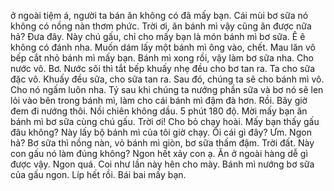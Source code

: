 ở ngoài tiệm á, người ta bán ăn không có đã mấy bạn. Cái mùi bơ sữa nó không có nồng nàn thơm phức. Trời ơi, ăn bánh mì vậy cũng ăn được nữa hả? Đưa đây. Này chú gấu, chỉ cho mấy bạn là món bánh mì bơ sữa. Ê ê không có đánh nha. Muốn dám lấy một bánh mì ông vào, chết. Mau lăn vô bếp cắt nhỏ bánh mì mấy bạn. Bánh mì xong rồi, vậy làm bơ sữa nha. Cho nước vô. Bơ. Nước sôi thì tắt bếp khuấy nhẹ đều cho bơ tan ra. Ta cho sữa đặc vô. Khuấy đều sữa, cho sữa tan ra. Sau đó, chúng ta sẽ cho bánh mì vô. Cho nó ngấm luôn nha. Tý sau khi chúng ta nướng phần sữa và bơ nó sẽ len lỏi vào bên trong bánh mì, làm cho cái bánh mì đậm đà hơn. Rồi. Bây giờ đem đi nướng thôi. Nồi chiên không dầu. 5 phút 180 độ. Mời mấy bạn ăn bánh mì bơ sữa cùng chú gấu. Trời ơi! Cho bỏ chạy hoài. Mấy bạn thấy gấu đâu không? Này lấy bộ bánh mì của tôi giờ chạy. Ôi cái gì đây? Ưm. Ngon hả? Bơ sữa thì nồng nàn, vỏ bánh mì giòn, bơ sữa thấm đậm. Trời đất. Này con gấu nó làm đúng không? Ngon hết xảy con ạ. Ăn ở ngoài hàng dễ gì được vậy. Ngon quá. Coi như lần này hên cho mày. Bánh mì nướng bơ sữa của gấu ngon. Líp hết rồi. Bái bai mấy bạn.